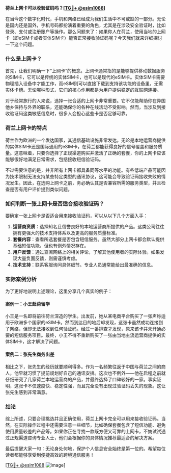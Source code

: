 **荷兰上网卡可以收验证码吗？[[TG💪+ @esim1088](https://t.me/s/esim1088)]**

在当今这个数字化时代，手机和网络已经成为我们生活中不可或缺的一部分。无论是国内还是国外，手机号码都扮演着重要的角色，尤其是在涉及安全验证时，比如登录、支付或注册账户等操作。那么问题来了：如果你人在荷兰，使用当地的上网卡（即eSIM卡或者实体SIM卡）能否正常接收验证码呢？今天我们就来详细探讨一下这个问题。

### 什么是上网卡？

首先，让我们明确一下“上网卡”的概念。上网卡通常指的是能够提供移动数据服务的SIM卡，它可以是传统的实体SIM卡，也可以是现代的eSIM卡。实体SIM卡需要物理插入设备中才能工作，而eSIM则可以直接下载到支持该功能的设备里，无需实体卡槽。无论哪种形式，它们的核心作用都是为用户提供稳定的互联网连接。

对于经常旅行的人来说，选择一张合适的上网卡非常重要。它不仅能帮助你在异国他乡保持与外界的联系，还能确保你的各种在线活动不受影响。然而，当涉及到接收验证码这类敏感信息时，很多人会担心这些卡是否足够可靠。

### 荷兰上网卡的特点

荷兰作为欧洲的一个发达国家，其通信基础设施非常发达。无论是本地运营商提供的实体SIM卡还是国际通用的eSIM卡，在荷兰都能获得良好的信号覆盖和服务质量。这意味着，只要你选择了正规渠道购买并激活了正确的套餐，你的上网卡应该能够很好地满足日常需求，包括接收短信验证码。

不过需要注意的是，并非所有上网卡都具备同等水平的功能。有些低端产品可能因为技术限制无法支持某些特定类型的通讯协议，这可能会导致验证码接收失败的情况发生。因此，在选购上网卡之前，务必确认其是否兼容所需的服务类型，并且检查是否有用户评价提到类似问题。

### 如何判断一张上网卡是否适合接收验证码？

要确定一张上网卡是否适合用来接收验证码，可以从以下几个方面入手：

1. **运营商资质**：选择知名且信誉良好的本地运营商所提供的产品。这类公司往往拥有更强大的技术支持体系以及更高的服务质量标准。
2. **套餐内容**：查看所选套餐是否包含短信服务。虽然大部分上网卡都会默认提供基础短信功能，但也有例外情况存在。
3. **用户反馈**：通过查阅网络上的相关评论，了解其他使用者的实际体验。如果发现大量负面反馈，则需谨慎考虑。
4. **技术支持**：联系客服询问具体细节。专业人员通常能给出最准确的信息。

### 实际案例分析

为了更好地说明上述理论，这里分享几个真实的例子：

#### 案例一：小王赴荷留学
小王是一名即将前往荷兰深造的学生。出发前，她从某电商平台购买了一张声称适用于欧洲多个国家的eSIM卡。然而到达目的地后却发现，这张卡虽然成功连接到了网络，但却无法接收到任何验证码。经过一番排查才发现，原来该卡并未开通必要的短信服务项目。最终，小王不得不重新购买了一张由当地主流运营商提供的实体SIM卡，这才解决了问题。

#### 案例二：张先生商务出差
相比之下，张先生的经历就要顺利得多。作为一名频繁往返于中国与荷兰之间的商人，他早就习惯了提前规划好自己的通讯安排。这次也不例外——他在启程之前就仔细研究了几家荷兰本地运营商的产品，并最终选择了口碑较好的一家。事实证明，这张卡不仅速度快、稳定性强，而且完全没有出现过验证码丢失的现象。这让张先生感到非常满意。

### 结论

综上所述，只要合理挑选并且正确使用，荷兰上网卡完全可以用来接收验证码。当然，在实际操作过程中还需要注意一些细节，比如确保套餐包含了短信功能、避免使用质量较差的产品等。如果你正在寻找一款既方便又可靠的上网卡，不妨试试通过正规渠道咨询专业人士，他们会根据你的具体情况推荐最适合的解决方案。

最后提醒大家一句：无论身处何地，保护个人信息安全始终是第一位的。希望每位读者都能够享受到便捷高效的跨境通信服务！

[[TG💪+ @esim1088](https://t.me/s/esim1088) ![Image](https://i.postimg.cc/4NQfJmqS/Snipaste-2025-05-13-00-14-12.png)]